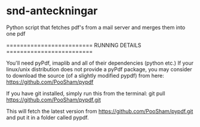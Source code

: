 snd-anteckningar
================

Python script that fetches pdf's from a mail server and merges them into one pdf


========================= RUNNING DETAILS =========================



You'll need pyPdf, imaplib and all of their dependencies (python etc.)
If your linux/unix distribution does not provide a pyPdf package, you may consider to download the source (of a slightly modified pypdf) from here: https://github.com/PooSham/pypdf

If you have git installed, simply run this from the terminal:
git pull https://github.com/PooSham/pypdf.git

This will fetch the latest version from https://github.com/PooSham/pypdf.git and put it in a folder called pypdf. 